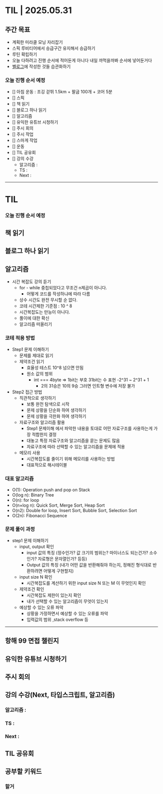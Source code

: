 # TIL | 2025.05.31

## 주간 목표

-   계획한 미라클 모닝 자리잡기
-   스픽 루비티어에서 승급구간 유지해서 승급하기
-   루틴 확립하기
-   오늘 다하려고 진행 순서에 적어둔게 아니다 내일 까먹을까봐 순서에 넣어둔거다
-   [벨로그](https://velog.io/@pigpgw/%EB%82%98%EC%9D%98-%EA%B0%9C%EB%B0%9C-%EC%84%B1%EC%9E%A5-%EC%A0%84%EB%9E%B5-%EC%83%9D%EA%B0%81%ED%95%98%EB%8A%94-%EA%B0%9C%EB%B0%9C%EC%9E%90%EB%A1%9C-%EB%82%98%EC%95%84%EA%B0%80%EA%B8%B0)에 작성한 것들 습관화하기

### 오늘 진행 순서 예정

-   [] 아침 운동 : 조깅 걷뛰 1.5km + 팔굽 100개 + 코어 5분
-   [] 스픽
-   [] 책 읽기
-   [] 블로그 하나 읽기
-   [] 알고리즘
-   [] 유익한 유튜브 시청하기
-   [] 주시 회의
-   [] 주시 작업
-   [] 스마게 작업
-   [] 운동
-   [] TIL 공유회
-   [] 강의 수강
    -   알고리즘 :
    -   TS :
    -   Next :

---

# TIL

### 오늘 진행 순서 예정

## 책 읽기

## 블로그 하나 읽기

## 알고리즘

-   시간 복잡도 강의 듣기
    -   for - while 중첩되었다고 무조건 n제곱이 아니다.
        -   어떻게 코드를 작성하냐에 따라 다름
    -   상수 시간도 완전 무시할 순 없다.
    -   코테 시간제한 기준점 : 10 ^ 8
    -   시간복잡도는 만능이 아니다.
    -   풀이에 대한 확신
    -   알고리즘 떠올리기

### 코테 적용 방법

-   Step1 문제 이해하기
    -   문제를 제대로 읽기
    -   제약조건 읽기
        -   효율성 테스트 10^8 넘으면 안됨
        -   원소 값의 범위
            -   int === 4byte => 1bit는 부호 31bit는 수 표현 -2^31 ~ 2^31 + 1
                -   2의 31승은 10의 9승 그러면 인트형 변수에 저장 불가
-   Step2 접근 방법
    -   직관적으로 생각하기
        -   보통 완전 탐색으로 시작
        -   문제 상황을 단순화 하여 생각하기
        -   문제 상황을 극한화 하여 생각하기
    -   자료구조와 알고리즘 활용
        -   Step1 문제이해 에서 파악한 내용을 토대로 어떤 자료구조를 사용하는게 가장 적합한지 결정
        -   대놓고 특정 자료구조와 알고리즘을 묻는 문제도 많음
        -   자료구조에 따라 선택할 수 있는 알고리즘을 문제에 적용
    -   메모리 사용
        -   시간복잡도를 줄이기 위해 메모리를 사용하는 방법
        -   대표적으로 해시테이블

### 대표 알고리즘

-   O(1): Operation push and pop on Stack
-   O(log n): Binary Tree
-   O(n): for loop
-   O(n×log n): Quick Sort, Merge Sort, Heap Sort
-   O(n2): Double for loop, Insert Sort, Bubble Sort, Selection Sort
-   O(2n): Fibonacci Sequence

### 문제 풀이 과정

-   step1 문제 이해하기
    -   input, output 확인
        -   input 값의 특징 (정수인가? 값 크기의 범위는? 마이너스도 되는건가? 소수인가? 자료형은 문자열인가? 등등)
        -   Output 값의 특징 (내가 어떤 값을 반환해줘야 하는지, 정해진 형식대로 반환하려면 어떻게 구현할지)
    -   input size N 확인
        -   시간복잡도를 계산하기 위한 input size N 또는 M 이 무엇인지 확인
    -   제약조건 확인
        -   시간복잡도 제한이 있는지 확인
        -   내가 선택할 수 있는 알고리즘이 무엇이 있는지
    -   예상할 수 있는 오류 파악
        -   상황을 가정하면서 예상할 수 있는 오류를 파악
        -   입력값의 범위 ,stack overflow 등

---

## 항해 99 면접 챌린지

## 유익한 유튜브 시청하기

## 주시 회의

## 강의 수강(Next, 타입스크립트, 알고리즘)

### 알고리즘 :

### TS :

### Next :

## TIL 공유회

## 공부할 키워드

### 할거
